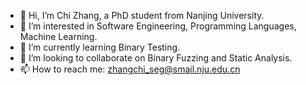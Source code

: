 - 👋 Hi, I’m Chi Zhang, a PhD student from Nanjing University.
- 👀 I’m interested in Software Engineering, Programming Languages, Machine Learning. 
- 🌱 I’m currently learning Binary Testing.
- 💞️ I’m looking to collaborate on Binary Fuzzing and Static Analysis.
- 📫 How to reach me: zhangchi_seg@smail.nju.edu.cn

<!---
DerZc/DerZc is a ✨ special ✨ repository because its `README.md` (this file) appears on your GitHub profile.
You can click the Preview link to take a look at your changes.
--->

